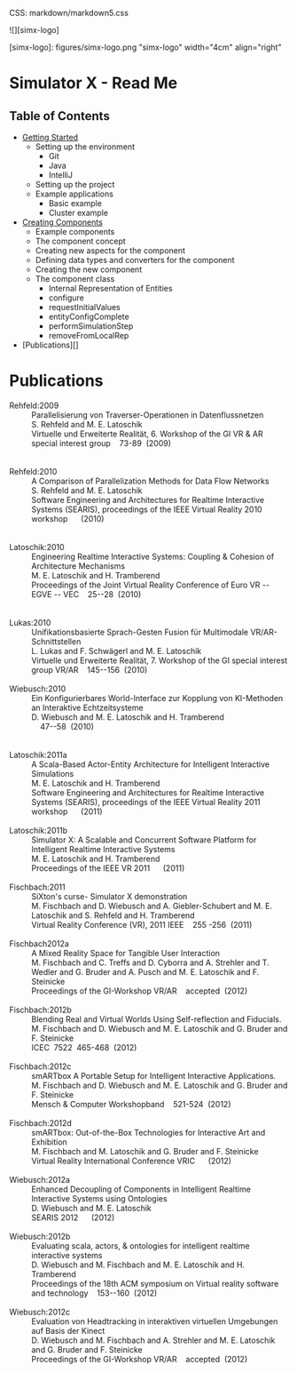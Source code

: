 CSS: markdown/markdown5.css

![][simx-logo]

[simx-logo]: figures/simx-logo.png "simx-logo" width="4cm" align="right"

# Simulator X - Read Me

## Table of Contents

* [Getting Started](./simx-getting-started.html)
	* Setting up the environment
		* Git
		* Java
		* IntelliJ
	* Setting up the project
	* Example applications
		* Basic example
		* Cluster example
* [Creating Components](./simx-creating-components.html)
	* Example components
	* The component concept
	* Creating new aspects for the component
	* Defining data types and converters for the component
	* Creating the new component
	* The component class
		* Internal Representation of Entities
		* configure
		* requestInitialValues
		* entityConfigComplete
		* performSimulationStep
		* removeFromLocalRep
* [Publications][]


# Publications


<div class="content">
<dl>
<dt class="Key" id="rehfeld-latoschik:parallelisierung:2009">Rehfeld:2009<dt />
<dd class="Pub">
	<span class="Title">Parallelisierung von Traverser-Operationen in Datenflussnetzen</span><br />
	<span class="Author">S. Rehfeld and M. E. Latoschik</span><br />
	<span class="Booktitle">Virtuelle und Erweiterte Realität, 6. Workshop of the GI VR & AR special interest group</span>&nbsp;
	<span class="Volume"></span>&nbsp;
	<span class="Pages">73-89</span>&nbsp;
	(<span class="Date">2009</span>)<br />
	<span class="File"><a href=""></a></span><br />
<remoteURLs>
	<span class="URL"><a href=""></a></span><br />
</remoteURLs>
<dd />
<dt class="Key" id="Rehfeld:2010">Rehfeld:2010<dt />
<dd class="Pub">
	<span class="Title">A Comparison of Parallelization Methods for Data Flow Networks</span><br />
	<span class="Author">S. Rehfeld and M. E. Latoschik</span><br />
	<span class="Booktitle">Software Engineering and Architectures for Realtime Interactive Systems (SEARIS), proceedings of the IEEE Virtual Reality 2010 workshop</span>&nbsp;
	<span class="Volume"></span>&nbsp;
	<span class="Pages"></span>&nbsp;
	(<span class="Date">2010</span>)<br />
	<span class="File"><a href=""></a></span><br />
<remoteURLs>
	<span class="URL"><a href=""></a></span><br />
</remoteURLs>

<dd />
<dt class="Key" id="latoschik:2010">Latoschik:2010<dt />
<dd class="Pub">
	<span class="Title">Engineering Realtime Interactive Systems: Coupling & Cohesion of Architecture Mechanisms</span><br />
	<span class="Author">M. E. Latoschik and H. Tramberend</span><br />
	<span class="Booktitle">Proceedings of the Joint Virtual Reality Conference of Euro VR -- EGVE -- VEC</span>&nbsp;
	<span class="Volume"></span>&nbsp;
	<span class="Pages">25--28</span>&nbsp;
	(<span class="Date">2010</span>)<br />
	<span class="File"><a href=""></a></span><br />
<remoteURLs>
	<span class="URL"><a href=""></a></span><br />
</remoteURLs>
<dd />
<dt class="Key" id="lukas:2010">Lukas:2010<dt />
<dd class="Pub">
	<span class="Title">Unifikationsbasierte Sprach-Gesten Fusion für Multimodale VR/AR-Schnittstellen</span><br />
	<span class="Author">L. Lukas and F. Schwägerl and M. E. Latoschik</span><br />
	<span class="Booktitle">Virtuelle und Erweiterte Realität, 7. Workshop of the GI special interest group VR/AR</span>&nbsp;
	<span class="Volume"></span>&nbsp;
	<span class="Pages">145--156</span>&nbsp;
	(<span class="Date">2010</span>)<br />
<remoteURLs>
	<span class="URL"><a href=""></a></span><br />
</remoteURLs>
<dd />  
<dt class="Key" id="wiebusch:2010">Wiebusch:2010<dt />
<dd class="Pub">
	<span class="Title">Ein Konfigurierbares World-Interface zur Kopplung von KI-Methoden an Interaktive Echtzeitsysteme</span><br />
	<span class="Author">D. Wiebusch and M. E. Latoschik and H. Tramberend</span><br />
	<span class="Booktitle"></span>&nbsp;
	<span class="Volume"></span>&nbsp;
	<span class="Pages">47--58</span>&nbsp;
	(<span class="Date">2010</span>)<br />
	<span class="File"><a href=""></a></span><br />
<remoteURLs>
	<span class="URL"><a href=""></a></span><br />
</remoteURLs>
<dd />
<dt class="Key" id="latoschik:2011:searis">Latoschik:2011a<dt />
<dd class="Pub">
	<span class="Title">A Scala-Based Actor-Entity Architecture for Intelligent Interactive Simulations</span><br />
	<span class="Author">M. E. Latoschik and H. Tramberend</span><br />
	<span class="Booktitle">Software Engineering and Architectures for Realtime Interactive Systems (SEARIS), proceedings of the IEEE Virtual Reality 2011 workshop</span>&nbsp;
	<span class="Volume"></span>&nbsp;
	<span class="Pages"></span>&nbsp;
	(<span class="Date">2011</span>)<br />
<remoteURLs>
	<span class="URL"><a href=""></a></span><br />
</remoteURLs>
<dd />
<dt class="Key" id="latoschik:2011">Latoschik:2011b<dt />
<dd class="Pub">
	<span class="Title">Simulator X: A Scalable and Concurrent Software Platform for Intelligent Realtime Interactive Systems</span><br />
	<span class="Author">M. E. Latoschik and H. Tramberend</span><br />
	<span class="Booktitle">Proceedings of the IEEE VR 2011</span>&nbsp;
	<span class="Volume"></span>&nbsp;
	<span class="Pages"></span>&nbsp;
	(<span class="Date">2011</span>)<br />
<remoteURLs>
	<span class="URL"><a href=""></a></span><br />
</remoteURLs>
<dd />
<dt class="Key" id="5759495">Fischbach:2011<dt />
<dd class="Pub">
	<span class="Title">SiXton's curse- Simulator X demonstration</span><br />
	<span class="Author">M. Fischbach and D. Wiebusch and A. Giebler-Schubert and M. E. Latoschik and S. Rehfeld and H. Tramberend</span><br />
	<span class="Booktitle">Virtual Reality Conference (VR), 2011 IEEE</span>&nbsp;
	<span class="Volume"></span>&nbsp;
	<span class="Pages">255 -256</span>&nbsp;
	(<span class="Date">2011</span>)<br />
<remoteURLs>
	<span class="URL"><a href=""></a></span><br />
</remoteURLs>
<dd />
<dt class="Key" id="fischbach2012mixed">Fischbach2012a<dt />
<dd class="Pub">
	<span class="Title">A Mixed Reality Space for Tangible User Interaction</span><br />
	<span class="Author">M. Fischbach and C. Treffs and D. Cyborra and A. Strehler and T. Wedler and G. Bruder and A. Pusch and M. E. Latoschik and F. Steinicke</span><br />
	<span class="Booktitle">Proceedings of the GI-Workshop VR/AR</span>&nbsp;
	<span class="Volume"></span>&nbsp;
	<span class="Pages">accepted</span>&nbsp;
	(<span class="Date">2012</span>)<br />
<remoteURLs>
	<span class="URL"><a href=""></a></span><br />
</remoteURLs>
<dd />
<dt class="Key" >Fischbach:2012b<dt /> 
<dd class="Pub">
	<span class="Title">Blending Real and Virtual Worlds Using Self-reflection and Fiducials.</span><br />
	<span class="Author">M. Fischbach and D. Wiebusch and M. E. Latoschik and G. Bruder and F. Steinicke</span><br />
	<span class="Booktitle">ICEC</span>&nbsp;
	<span class="Volume">7522</span>&nbsp;
	<span class="Pages">465-468</span>&nbsp;
	(<span class="Date">2012</span>)<br />
<remoteURLs>
	<span class="URL"><a href=""></a></span><br />
</remoteURLs>
<dd />
<dt class="Key" id="FischbachWLBS12b">Fischbach:2012c<dt />
<dd class="Pub">
	<span class="Title">smARTbox A Portable Setup for Intelligent Interactive Applications.</span><br />
	<span class="Author">M. Fischbach and D. Wiebusch and M. E. Latoschik and G. Bruder and F. Steinicke</span><br />
	<span class="Booktitle">Mensch & Computer Workshopband</span>&nbsp;
	<span class="Volume"></span>&nbsp;
	<span class="Pages">521-524</span>&nbsp;
	(<span class="Date">2012</span>)<br />
<remoteURLs>
	<span class="URL"><a href=""></a></span><br />
</remoteURLs>
<dd />
<dt class="Key" id="fischbach2012smartbox">Fischbach:2012d<dt />
<dd class="Pub">
	<span class="Title">smARTbox: Out-of-the-Box Technologies for Interactive Art and Exhibition</span><br />
	<span class="Author">M. Fischbach and M. Latoschik and G. Bruder and F. Steinicke</span><br />
	<span class="Booktitle">Virtual Reality International Conference VRIC</span>&nbsp;
	<span class="Volume"></span>&nbsp;
	<span class="Pages"></span>&nbsp;
	(<span class="Date">2012</span>)<br />
<remoteURLs>
	<span class="URL"><a href=""></a></span><br />
</remoteURLs>
<dd />
<dt class="Key" id="wiebusch:2012">Wiebusch:2012a<dt />
<dd class="Pub">
	<span class="Title">Enhanced Decoupling of Components in Intelligent Realtime Interactive Systems using Ontologies</span><br />
	<span class="Author">D. Wiebusch and M. E. Latoschik</span><br />
	<span class="Booktitle">SEARIS 2012</span>&nbsp;
	<span class="Volume"></span>&nbsp;
	<span class="Pages"></span>&nbsp;
	(<span class="Date">2012</span>)<br />
<remoteURLs>
	<span class="URL"><a href=""></a></span><br />
</remoteURLs>
<dd />
<dt class="Key">   Wiebusch:2012b<dt />
<dd class="Pub">
	<span class="Title">Evaluating scala, actors, & ontologies for intelligent realtime interactive systems</span><br />
	<span class="Author">D. Wiebusch and M. Fischbach and M. E. Latoschik and H. Tramberend</span><br />
	<span class="Booktitle">Proceedings of the 18th ACM symposium on Virtual reality software and technology</span>&nbsp;
	<span class="Volume"></span>&nbsp;
	<span class="Pages">153--160</span>&nbsp;
	(<span class="Date">2012</span>)<br />
<remoteURLs>
	<span class="URL"><a href=""></a></span><br />
</remoteURLs>
<dd />
<dt class="Key" id="wiebusch2012evaluation">Wiebusch:2012c<dt />
<dd class="Pub">
	<span class="Title">Evaluation von Headtracking in interaktiven virtuellen Umgebungen auf Basis der Kinect</span><br />
	<span class="Author">D. Wiebusch and M. Fischbach and A. Strehler and M. E. Latoschik and G. Bruder and F. Steinicke</span><br />
	<span class="Booktitle">Proceedings of the GI-Workshop VR/AR</span>&nbsp;
	<span class="Volume"></span>&nbsp;
	<span class="Pages">accepted</span>&nbsp;
	(<span class="Date">2012</span>)<br />
<remoteURLs>
	<span class="URL"><a href=""></a></span><br />
</remoteURLs>
<dd />

</dl>
</div>
